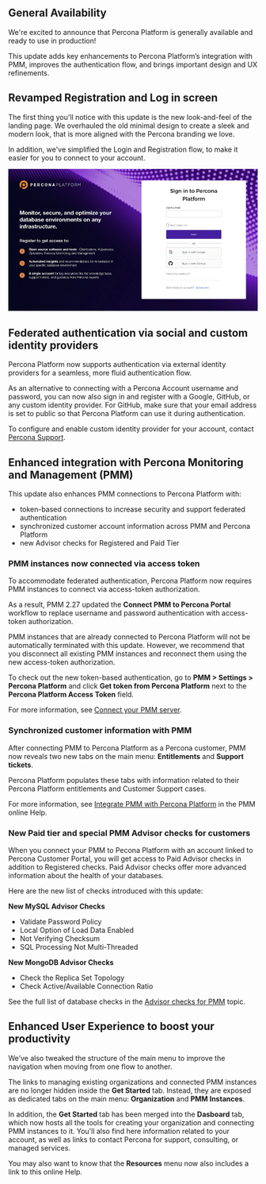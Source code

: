 ## General Availability 
We're excited to announce that Percona Platform is generally available and ready to use in production!

This update adds key enhancements to Percona Platform’s integration with PMM, improves the authentication flow, and brings important design and UX refinements.

## Revamped Registration and Log in screen
The first thing you'll notice with this update is the new look-and-feel of the landing page. 
We overhauled the old minimal design to create a sleek and modern look, that is more aligned with the Percona branding we love. 

In addition, we've simplified the Login and Registration flow, to make it easier for you to connect to your account.

![newSignInpage](_images/new_login.png)

## Federated authentication via social and custom identity providers
Percona Platform now supports authentication via external identity providers for a seamless, more fluid authentication flow.

As an alternative to connecting with a Percona Account username and password, you can now also sign in and register with a Google, GitHub, or any custom identity provider. For GitHub, make sure that your email address is set to public so that Percona Platform can use it during authentication.

To configure and enable custom identity provider for your account, contact [Percona Support](https://www.percona.com/about-percona/contact).

## Enhanced integration with Percona Monitoring and Management (PMM)
This update also enhances PMM connections to Percona Platform with:

- token-based connections to increase security and support federated authentication  
- synchronized customer account information across PMM and Percona Platform
- new Advisor checks for Registered and Paid Tier

### PMM instances now connected via access token
To accommodate federated authentication, Percona Platform now requires PMM instances to connect via access-token authorization. 

As a result, PMM 2.27 updated the **Connect PMM to Percona Portal** workflow to replace username and password authentication with access-token authorization. 

PMM instances that are already connected to Percona Platform will not be automatically terminated with this update. However, we recommend that you disconnect all existing PMM instances and reconnect them using the new access-token authorization.

To check out the new token-based authentication, go to **PMM > Settings > Percona Platform** and click **Get token from Percona Platform** next to the **Percona Platform Access Token** field.

For more information, see [Connect your PMM server](connect-pmm.md).

### Synchronized customer information with PMM 
After connecting PMM to Percona Platform as a Percona customer, PMM now reveals two new tabs on the main menu: **Entitlements** and **Support tickets**. 
 
Percona Platform populates these tabs with information related to their Percona Platform entitlements and Customer Support cases.

For more information, see [Integrate PMM with Percona Platform](https://www.percona.com/doc/percona-monitoring-and-management/2.x/how-to/integrate-platform.html) in the PMM online Help.

### New Paid tier and special PMM Advisor checks for customers
When you connect your PMM to Pecona Platform with an account linked to Percona Customer Portal, you will get access to Paid Advisor checks in addition to Registered checks. 
Paid Advisor checks offer more advanced information about the health of your databases.

Here are the new list of checks introduced with this update:

**New MySQL Advisor Checks**

- Validate Password Policy
- Local Option of Load Data Enabled
- Not Verifying Checksum
- SQL Processing Not Multi-Threaded
  
**New MongoDB Advisor Checks**

- Check the Replica Set Topology
- Check Active/Available Connection Ratio

See the full list of database checks in the [Advisor checks for PMM](checks.md) topic. 
## Enhanced User Experience to boost your productivity
We’ve also tweaked the structure of the main menu to improve the navigation when moving from one flow to another. 

The links to managing existing organizations and connected PMM instances are no longer hidden inside the **Get Started** tab. Instead, they are exposed as dedicated tabs on the main menu: **Organization** and **PMM Instances**. 

In addition, the **Get Started** tab has been merged into the **Dasboard** tab, which now hosts all the tools for creating your organization and connecting PMM instances to it. 
You'll also find here information related to your account, as well as links to contact Percona for support, consulting, or managed services. 

You may also want to know that the **Resources** menu now also includes a link to this online Help.